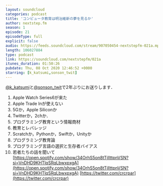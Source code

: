 ```yaml
---
layout: soundcloud
categories: podcast
title: 'コンピュータ教育は明治維新の夢を見るか'
author: nextstep.fm
season: 1
episode: 21
episodeType: full
explicit: false
audio: https://feeds.soundcloud.com/stream/907050454-nextstepfm-021a.mp3
length: 106027884
type: podcast
link: https://soundcloud.com/nextstepfm/021a
itunes_duration: 01:50:26
pubdate: Thu, 08 Oct 2020 12:46:52 +0000
starring: [k_katsumi,sonson_twit]
---
```


[@k_katsumi](https://twitter.com/@k_katsumi)と[@sonson_twit](https://twitter.com/@sonson_twit)で2年ぶりにお送りします．

1. Apple Watch Series6が来た
2. Apple Trade Inが使えない
3. 5Gか，Apple Siliconか
4. Twitterか，2chか．
5. プログラミング教育という情報商材
6. 教育とレバレッジ
7. Scratchか，Pythonか，Swiftか，Unityか
8. プログラミング教育論
9. プログラミング言語の選択と生存者バイアス
10. 若者たちの話を聞いて　[https://open.spotify.com/show/34OrhS5on8tTjllttpnVSN?si=VnDHD9KHTlqSRqLbwxpxgA](https://open.spotify.com/show/34OrhS5on8tTjllttpnVSN?si=VnDHD9KHTlqSRqLbwxpxgA) [https://twitter.com/crcrpar](https://twitter.com/crcrpar)
